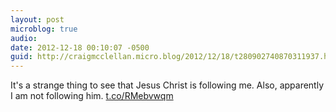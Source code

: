 ```yaml
---
layout: post
microblog: true
audio: 
date: 2012-12-18 00:10:07 -0500
guid: http://craigmcclellan.micro.blog/2012/12/18/t280902740870311937.html
---
```

It's a strange thing to see that Jesus Christ is following me. Also, apparently I am not following him. [t.co/RMebvwqm](http://t.co/RMebvwqm)
